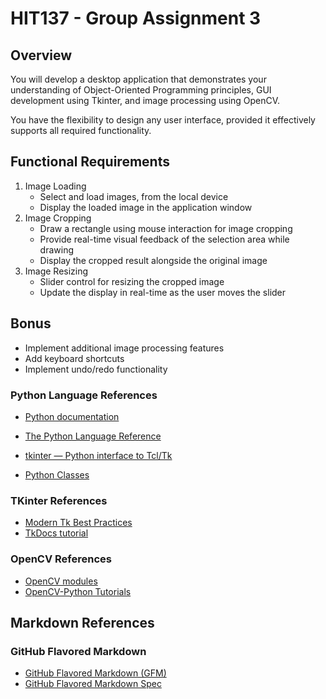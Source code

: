 # HIT137 - Group Assignment 3

## Overview

You will develop a desktop application that demonstrates your understanding of Object-Oriented Programming principles, GUI development using Tkinter, and image processing using OpenCV.

You have the flexibility to design any user interface, provided it effectively supports all
required functionality.

## Functional Requirements

 1. Image Loading
    - Select and load images, from the local device
    - Display the loaded image in the application window
 1. Image Cropping
    - Draw a rectangle using mouse interaction for image cropping
    - Provide real-time visual feedback of the selection area while drawing
    - Display the cropped result alongside the original image
 1. Image Resizing
    - Slider control for resizing the cropped image
    - Update the display in real-time as the user moves the slider

## Bonus

- Implement additional image processing features
- Add keyboard shortcuts
- Implement undo/redo functionality
  
### Python Language References

- [Python documentation](https://docs.python.org/3/)

- [The Python Language Reference](https://docs.python.org/3/reference/index.html)

- [tkinter — Python interface to Tcl/Tk](https://docs.python.org/3/library/tkinter.html)

- [Python Classes](https://docs.python.org/3/tutorial/classes.html)

### TKinter References

- [Modern Tk Best Practices](https://tkdocs.com)
- [TkDocs tutorial](https://tkdocs.com/tutorial/index.html)

### OpenCV References

- [OpenCV modules](https://docs.opencv.org/master/index.html)
- [OpenCV-Python Tutorials](https://docs.opencv.org/4.x/)

## Markdown References

### GitHub Flavored Markdown

- [GitHub Flavored Markdown (GFM)](https://guides.github.com/features/mastering-markdown/)
- [GitHub Flavored Markdown Spec](https://github.github.com/gfm/)
